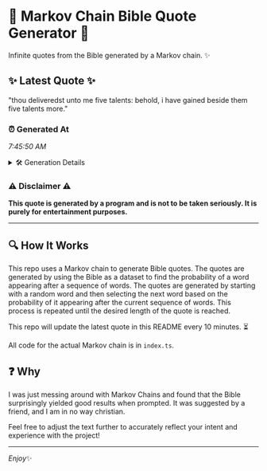 # 📖 Markov Chain Bible Quote Generator 📖

Infinite quotes from the Bible generated by a Markov chain. ✨

## ✨ Latest Quote ✨
"thou deliveredst unto me five talents: behold, i have gained beside them five talents more."

### ⏰ Generated At
*7:45:50 AM*

<details>
    <summary>🛠️ Generation Details</summary>
    <p>
        <strong>🌱 Seed:</strong> thou<br>
        <strong>🔄 Iterations:</strong> 14<br>
        <strong>📜 Context History:</strong><br>[ thou ]: deliveredst<br>[ thou, deliveredst ]: unto<br>[ thou, deliveredst, unto ]: me<br>[ thou, deliveredst, unto, me ]: five<br>[ thou, deliveredst, unto, me, five ]: talents:<br>[ thou, deliveredst, unto, me, five, talents: ]: behold,<br>[ deliveredst, unto, me, five, talents:, behold, ]: i<br>[ unto, me, five, talents:, behold,, i ]: have<br>[ me, five, talents:, behold,, i, have ]: gained<br>[ five, talents:, behold,, i, have, gained ]: beside<br>[ talents:, behold,, i, have, gained, beside ]: them<br>[ behold,, i, have, gained, beside, them ]: five<br>[ i, have, gained, beside, them, five ]: talents<br>[ have, gained, beside, them, five, talents ]: more.<br>
    </p>
</details>

### ⚠️ Disclaimer ⚠️
**This quote is generated by a program and is not to be taken seriously. It is purely for entertainment purposes.**

---

## 🔍 How It Works

This repo uses a Markov chain to generate Bible quotes. The quotes are generated by using the Bible as a dataset to find the probability of a word appearing after a sequence of words. The quotes are generated by starting with a random word and then selecting the next word based on the probability of it appearing after the current sequence of words. This process is repeated until the desired length of the quote is reached.

This repo will update the latest quote in this README every 10 minutes. ⏳

All code for the actual Markov chain is in `index.ts`.

## ❓ Why

I was just messing around with Markov Chains and found that the Bible surprisingly yielded good results when prompted. 
It was suggested by a friend, and I am in no way christian.

Feel free to adjust the text further to accurately reflect your intent and experience with the project!

---

*Enjoy*✨
